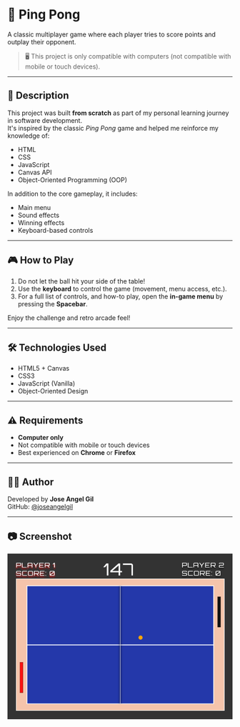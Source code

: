 # 🏓 Ping Pong

A classic multiplayer game where each player tries to score points and outplay their opponent.
> 🖥️ This project is only compatible with computers (not compatible with mobile or touch devices).

---

## 🎯 Description

This project was built **from scratch** as part of my personal learning journey in software development.  
It's inspired by the classic *Ping Pong* game and helped me reinforce my knowledge of:

- HTML
- CSS
- JavaScript
- Canvas API
- Object-Oriented Programming (OOP)

In addition to the core gameplay, it includes:

- Main menu
- Sound effects
- Winning effects
- Keyboard-based controls

---

## 🎮 How to Play

1. Do not let the ball hit your side of the table!
2. Use the **keyboard** to control the game (movement, menu access, etc.).
3. For a full list of controls, and how-to play, open the **in-game menu** by pressing the **Spacebar**.

Enjoy the challenge and retro arcade feel!

---

## 🛠️ Technologies Used

- HTML5 + Canvas
- CSS3
- JavaScript (Vanilla)
- Object-Oriented Design

---

## ⚠️ Requirements

- **Computer only**
- Not compatible with mobile or touch devices
- Best experienced on **Chrome** or **Firefox**

---

## 👨‍💻 Author

Developed by **Jose Angel Gil**  
GitHub: [@joseangelgil](https://github.com/joseangelgil)

---

## 📷 Screenshot

![Gameplay screenshot](img/screenshot.png)
